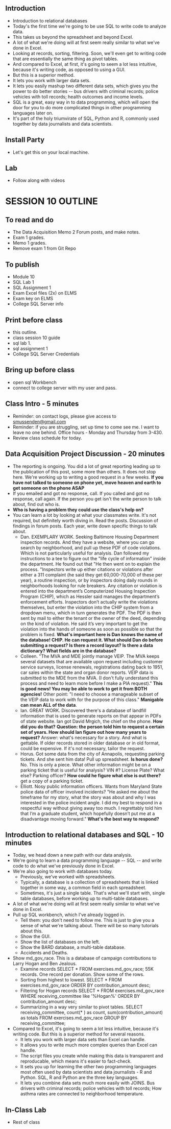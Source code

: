 ## Introduction
* Introduction to relational databases
* Today's the first time we're going to be use SQL to write code to analyze data.
* This takes us beyond the spreadsheet and beyond Excel.
* A lot of what we're doing will at first seem really similar to what we've done in Excel.
* Looking at records, sorting, filtering.  Soon, we'll even get to writing code that are essentially the same thing as pivot tables.
* And compared to Excel, at first, it's going to seem a lot less intuitive, because it's writing code, as opposed to using a GUI.
* But this is a superior method.  
* It lets you work with larger data sets.  
* It lets you easily mashup two different data sets, which gives you the power to do better stories -- bus drivers with criminal records; police vehicles with toll records; health outcomes and income levels.  
* SQL is a great, easy way in to data programming, which will open the door for you to do more complicated things in other programming languages later on.
* It's part of the holy triumvirate of SQL, Python and R, commonly used together by data journalists and data scientists.

## Install Party
* Let's get this on your local machine.

## Lab
* Follow along with videos


# SESSION 10 OUTLINE

## To read and do
* The Data Acquisition Memo 2 Forum posts, and make notes.
* Exam 1 grades.
* Memo 1 grades.
* Remove exam 1 from Git Repo   

## To publish
* Module 10
* SQL Lab 1
* SQL Assignment 1
* Exam Excel files (2x) on ELMS
* Exam key on ELMS
* College SQL Server info

## Print before class
* this outline.
* class session 10 guide
* sql lab 1.
* sql assignment 1
* College SQL Server Credentials

## Bring up before class
* open sql Workbench
* connect to college server with my user and pass.

## Class Intro - 5 minutes
* Reminder: on contact logs, please give access to smussenden@gmail.com
* Reminder: if you are struggling, set up time to come see me.  I want to leave no one behind. Office hours - Monday and Thursday from 3-430.
* Review class schedule for today.

## Data Acquisition Project Discussion - 20 minutes
* The reporting is ongoing.  You did a lot of great reporting leading up to the publication of this post, some more than others. It does not stop here. We're working up to writing a good request in a few weeks. **If you have not talked to someone on phone yet, move heaven and earth to get someone on the phone ASAP**
* If you emailed and got no response, call. If you called and got no response, call again. If the person you get isn't the write person to talk about, find out who is.
* **Who is having a problem they could use the class's help on?**
* You can learn a lot by looking at what your classmates write. It's not required, but definitely worth diving in. Read the posts. Discussion of findings in forum posts. Each year, write down specific things to talk about.
    * Dan. EXEMPLARY WORK. Seeking Baltimore Housing Department inspection records.  And they have a website, where you can go search by neighborhood, and pull up these PDF of code violations.  Which is not particularly useful for analysis. Dan followed my instructions to a tee to figure out the "life cycle of information" inside the department.  He found out that "He then went on to explain the process. "Inspectors write up either citations or violations after either a 311 complaint (he said they get 60,000-70,000 of these per year), a routine inspection, or by inspectors doing daily rounds in neighborhoods looking for rule breakers. Any citation or violation is entered into the department’s Computerized Housing Inspection Program (CHIP), which as Hessler said manages the department’s enforcement efforts. Inspectors don’t actually write the violations themselves, but enter the violation into the CHIP system from a dropdown menu, which in turn generates the PDF. The PDF is then sent by mail to either the tenant or the owner of the deed, depending on the kind of violation. He said it’s very important to get the violation into the hands of someone as soon as possible so that the problem is fixed. **What's important here is Dan knows the name of the database! CHIP. He can request it. What should Dan do before submitting a request? Is there a record layout? Is there a data dictionary? What fields are in the database?**
    * Colleen. "The MVA and MDE jointly manage VEIP. The MVA keeps several datasets that are available upon request including customer service surveys, license renewals, registrations dating back to 1951, car sales within the state and organ donor reports. VEIP data is submitted to the MDE from the MVA. (I don't fully understand this process and need to learn more before I make a PIA request)." **This is good news! You may be able to work to get it from BOTH agencies!** Other point: "I need to choose a manageable subset of the VEIP data to work with for the purpose of this class." **Manigable can mean ALL of the data**.
    * Ian. GREAT WORK. Discovered there's a database of landfill information that is used to generate reports on that appear in PDFs of state website. Ian got David Mrgich, the chief on the phone. **How did you do that?**  **Question: the person told him to request a certain set of years. How should Ian figure out how many years to request?** Answer: what's necessary for a story.  And what is gettable.  If older records stored in older database or in old format, could be expensive. If it's not necessary, tailor the request.
    * Horus. Got some data from the city of Annapolis, requesting parking tickets. And she sent him data! Pull up spreadsheet.  **Is horus done?**  No.  This is only a piece.  What other information might be on a parking ticket that is useful for analysis? VIN #? License Plate? What else? Parking officer? **How could he figure what else is out there?** get a copy of a parking ticket.
    * Elliott. Nosy public information officers. Wants from Maryland State police data of officer involved incidents? "He asked me about the timeframe for my story, what the story was about and why I was interested in the police incident angle. I did my best to respond in a respectful way without giving away too much. I regrettably told him that I’m a graduate student, which hopefully doesn’t put me at a disadvantage moving forward." **What's the best way to respond?**

## Introduction to relational databases and SQL - 10 minutes
* Today, we head down a new path with our data analysis.
* We're going to learn a data programming language -- SQL -- and write code to do what we've previously done in Excel.
* We're also going to work with databases today.
  * Previously, we've worked with spreadsheets.
  * Typically, a database is a collection of spreadsheets that is linked together in some way, a common field in each spreadsheet.
  * Sometimes, it's just a single table. That's what we'll start with, single table databases, before working up to multi-table databases.   
* A lot of what we're doing will at first seem really similar to what we've done in Excel.
* Pull up SQL workbench, which I've already logged in.
  * Tell them: you don't need to follow me.  This is just to give you a sense of what we're talking about. There will be so many tutorials about this.
  * Show the GUI.  
  * Show the list of databases on the left.
  * Show the BARD database, a multi-table database.
  * Accidents and Deaths.   
* Show md_gov_race. This is a database of campaign contributions to Larry Hogan and Ben Jealous.
  * Examine records SELECT * FROM exercises.md_gov_race; 55K records. One record per donation.  Show some of the rows.
  * Sorting from highest to lowest. SELECT * FROM exercises.md_gov_race ORDER BY contribution_amount desc;
  * Filtering for Hogan records SELECT * FROM exercises.md_gov_race WHERE receiving_committee like '%Hogan%' ORDER BY contribution_amount desc;
  * Summarizing in a way very similar to pivot tables. SELECT receiving_committee, count(* ) as count, sum(contribution_amount) as totals FROM exercises.md_gov_race GROUP BY receiving_committee;
* Compared to Excel, it's going to seem a lot less intuitive, because it's writing code. But this is a superior method for several reasons.   
  * It lets you work with larger data sets than Excel can handle.
  * It allows you to write much more complex queries than Excel can handle.
  * The script files you create while making this data is transparent and reproducable, which means it's easier to fact-check.
  * It sets you up for learning the other two programming languages most often used by data scientists and data journalists - R and Python. SQL, R and Python are the three key languages.
  * It lets you combine data sets much more easily with JOINS. Bus drivers with criminal records; police vehicles with toll records; How asthma rates are connected to neighborhood temperature.

## In-Class Lab
* Rest of class
